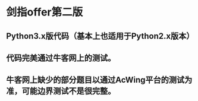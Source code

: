 # 剑指offer第二版 
## Python3.x版代码（基本上也适用于Python2.x版本）
## 代码完美通过牛客网上的测试。
## 牛客网上缺少的部分题目以通过AcWing平台的测试为准，可能边界测试不是很完整。
